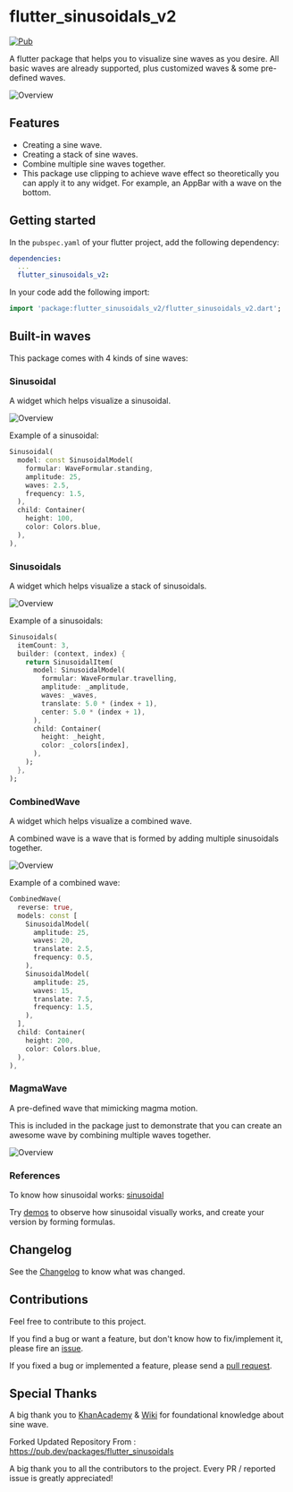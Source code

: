 # flutter_sinusoidals_v2

[![Pub](https://img.shields.io/pub/v/flutter_sinusoidals.svg)](https://pub.dev/packages/flutter_sinusoidals_v2)

A flutter package that helps you to visualize sine waves as you desire.
All basic waves are already supported, plus customized waves & some pre-defined waves.

![Overview](images/record_1.gif)

## Features

- Creating a sine wave.
- Creating a stack of sine waves.
- Combine multiple sine waves together.
- This package use clipping to achieve wave effect so theoretically you can apply it to any widget. For example, an AppBar with a wave on the bottom.

## Getting started

In the `pubspec.yaml` of your flutter project, add the following dependency:

```yaml
dependencies:
  ...
  flutter_sinusoidals_v2:
```

In your code add the following import:

```dart
import 'package:flutter_sinusoidals_v2/flutter_sinusoidals_v2.dart';
```

## Built-in waves

This package comes with 4 kinds of sine waves:

### Sinusoidal

A widget which helps visualize a sinusoidal.

![Overview](images/sinusoidal.gif)

Example of a sinusoidal:

```dart
Sinusoidal(
  model: const SinusoidalModel(
    formular: WaveFormular.standing,
    amplitude: 25,
    waves: 2.5,
    frequency: 1.5,
  ),
  child: Container(
    height: 100,
    color: Colors.blue,
  ),
),
```

### Sinusoidals

A widget which helps visualize a stack of sinusoidals.

![Overview](images/sinusoidals.gif)

Example of a sinusoidals:

```dart
Sinusoidals(
  itemCount: 3,
  builder: (context, index) {
    return SinusoidalItem(
      model: SinusoidalModel(
        formular: WaveFormular.travelling,
        amplitude: _amplitude,
        waves: _waves,
        translate: 5.0 * (index + 1),
        center: 5.0 * (index + 1),
      ),
      child: Container(
        height: _height,
        color: _colors[index],
      ),
    );
  },
);
```

### CombinedWave

A widget which helps visualize a combined wave.

A combined wave is a wave that is formed by adding multiple sinusoidals together.

![Overview](images/combined_wave.gif)

Example of a combined wave:

```dart
CombinedWave(
  reverse: true,
  models: const [
    SinusoidalModel(
      amplitude: 25,
      waves: 20,
      translate: 2.5,
      frequency: 0.5,
    ),
    SinusoidalModel(
      amplitude: 25,
      waves: 15,
      translate: 7.5,
      frequency: 1.5,
    ),
  ],
  child: Container(
    height: 200,
    color: Colors.blue,
  ),
),
```

### MagmaWave

A pre-defined wave that mimicking magma motion.

This is included in the package just to demonstrate that you can create an awesome wave by combining multiple waves together.

![Overview](images/magma_wave.gif)

### References

To know how sinusoidal works: [sinusoidal](https://en.wikipedia.org/wiki/Sine_wave)

Try [demos](https://www.desmos.com/calculator/3renylhzcu) to observe how sinusoidal visually works, and create your version by forming formulas.

## Changelog

See the [Changelog](CHANGELOG.md) to know what was changed.

## Contributions

Feel free to contribute to this project.

If you find a bug or want a feature, but don't know how to fix/implement it, please fire an [issue](https://github.com/amehroz-mufin/flutter_sinusoidals//issues).

If you fixed a bug or implemented a feature, please send a [pull request](https://github.com/amehroz-mufin/flutter_sinusoidals/pulls).

## Special Thanks

A big thank you to [KhanAcademy](https://www.khanacademy.org/science/ap-physics-1/ap-mechanical-waves-and-sound) & [Wiki](https://en.wikipedia.org/wiki/Sine_wave) for foundational knowledge about sine wave.

Forked Updated Repository From : https://pub.dev/packages/flutter_sinusoidals

A big thank you to all the contributors to the project. Every PR / reported issue is greatly appreciated!
